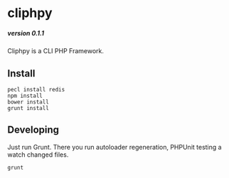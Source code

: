cliphpy
=======

##### version 0.1.1

Cliphpy is a CLI PHP Framework.

Install
-------

```
pecl install redis
npm install
bower install
grunt install
```

Developing
----------
Just run Grunt. There you run autoloader regeneration, PHPUnit testing a watch changed files.

```
grunt
```
